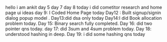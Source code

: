 hello i am ankit 
day 5
day 7
day 8 today i did cometitor research and home page ui ideas
day 9: I Coded Home Page today
Day12 : Built signup/signin dialog popup model .
Day13:did dsa only today
Day14:I did Book allocation problem today.
Day 15: Binary search fully completed.
Day 16: did two pointer qns today.
day 17: did 3sum and 4sum problem today.
Day 18: understood hashing in deep.
Day 19: i did some hashing qns today
